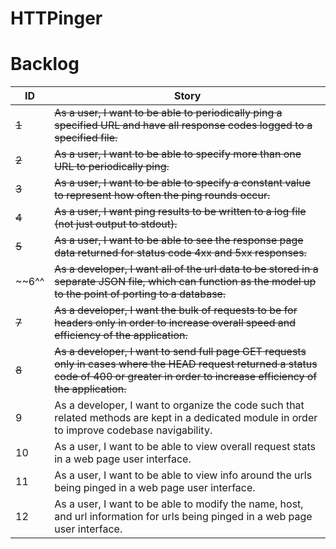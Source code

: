 # HTTPinger
# Backlog
| ID  | Story |
| --- | ----- |
| ~~1~~ | ~~As a user, I want to be able to periodically ping a specified URL and have all response codes logged to a specified file.~~ |
| ~~2~~ | ~~As a user, I want to be able to specify more than one URL to periodically ping.~~ |
| ~~3~~ | ~~As a user, I want to be able to specify a constant value to represent how often the ping rounds occur.~~ |
| ~~4~~ | ~~As a user, I want ping results to be written to a log file (not just output to stdout).~~ |
| ~~5~~ | ~~As a user, I want to be able to see the response page data returned for status code 4xx and 5xx responses.~~ |
| ~~6^^ | ~~As a developer, I want all of the url data to be stored in a separate JSON file, which can function as the model up to the point of porting to a database.~~ |
| ~~7~~ | ~~As a developer, I want the bulk of requests to be for headers only in order to increase overall speed and efficiency of the application.~~ |
| ~~8~~ | ~~As a developer, I want to send full page GET requests only in cases where the HEAD request returned a status code of 400 or greater in order to increase efficiency of the application.~~ |
| 9 | As a developer, I want to organize the code such that related methods are kept in a dedicated module in order to improve codebase navigability. |
| 10 | As a user, I want to be able to view overall request stats in a web page user interface. |
| 11 | As a user, I want to be able to view info around the urls being pinged in a web page user interface. |
| 12 | As a user, I want to be able to modify the name, host, and url information for urls being pinged in a web page user interface. |
